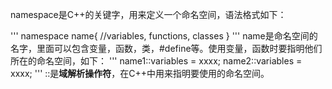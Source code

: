 
namespace是C++的关键字，用来定义一个命名空间，语法格式如下：

'''
namespace name{
    //variables, functions, classes
}
'''
name是命名空间的名字，里面可以包含变量，函数，类，#define等。使用变量，函数时要指明他们所在的命名空间，如下：
'''
name1::variables = xxxx;
name2::variables = xxxx;
'''
::是**域解析操作符**，在C++中用来指明要使用的命名空间。





